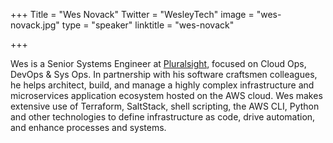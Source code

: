 +++
Title = "Wes Novack"
Twitter = "WesleyTech"
image = "wes-novack.jpg"
type = "speaker"
linktitle = "wes-novack"

+++

Wes is a Senior Systems Engineer at [Pluralsight](https://www.pluralsight.com/), focused on Cloud Ops, DevOps & Sys Ops. In partnership with his software craftsmen colleagues, he helps architect, build, and manage a highly complex infrastructure and microservices application ecosystem hosted on the AWS cloud. Wes makes extensive use of Terraform, SaltStack, shell scripting, the AWS CLI, Python and other technologies to define infrastructure as code, drive automation, and enhance processes and systems.

